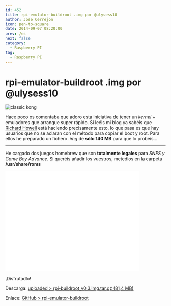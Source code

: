 ```yaml
---
id: 452
title: rpi-emulator-buildroot .img por @ulysess10
author: Jose Cerrejon
icon: pen-to-square
date: 2014-09-07 08:20:00
prev: /es
next: false
category:
  - Raspberry PI
tag:
  - Raspberry PI
---
```


# rpi-emulator-buildroot .img por @ulysess10

![classic kong](/images/2014/09/classic_kong.png)

Hace poco os comentaba que adoro esta iniciativa de tener un *kernel* +  emuladores que arranque super rápido. Si leéis mi blog ya sabéis que [Richard Howell](https://github.com/rmaz) está haciendo precisamente esto, lo que pasa es que hay usuarios que no se aclaran con el método para copiar el boot y root. Para ellos he preparado un fichero *.img* de **sólo 140 MB** para que lo probéis...

- - -
He cargado dos juegos homebrew que son **totalmente legales** para *SNES y Game Boy Advance*. Si queréis añadir los vuestros, metedlos en la carpeta **/usr/share/roms**

<iframe width="420" height="315" src="//www.youtube.com/embed/SYOyKSXFS4E" frameborder="0" allowfullscreen></iframe>

¡Disfrutadlo!

Descarga: [uploaded > rpi-buildroot_v0.3.img.tar.gz (81,4 MB)](http://ul.to/amwaelky)

Enlace: [GitHub > rpi-emulator-buildroot](https://github.com/rmaz/rpi-emulator-buildroot)